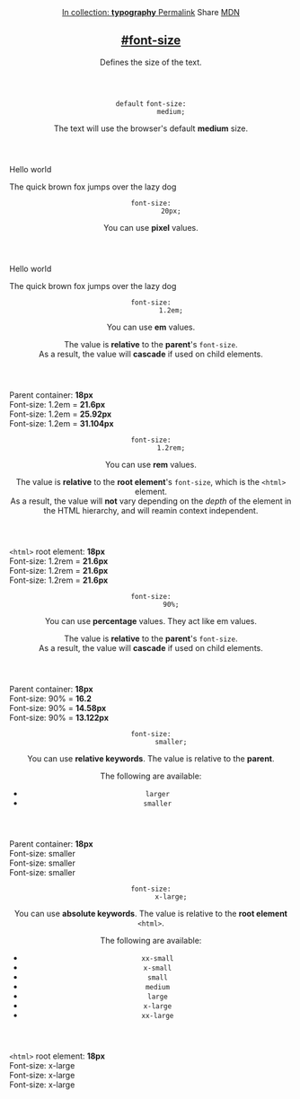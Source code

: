 <section id="font-size" class="property">
  <header class="property__header">
    <nav class="property__links">
      <a class="property__collection" href="/typography/">
        In collection: <strong>typography</strong>
      </a>
      <a class="property__links-direct" href="/property/font-size/" data-property-name="font-size"
        data-tooltip="Single page for this property">Permalink</a>
      <a class="property__share" data-tooltip="Share on Twitter or Facebook" data-property-name="font-size">Share</a>
      <a target="_blank" href="https://developer.mozilla.org/en/docs/Web/CSS/font-size"
        data-tooltip="See on Mozilla Developer Network" rel="external">MDN</a>
    </nav>
    <h2 class="property__name">
      <a href="#font-size"><span>#</span>font-size</a>
    </h2>
    <div class="property__description">
      <p>Defines the size of the text.</p>
    </div>
  </header>
  <section class="example">
    <header class="example__header">
      <p class="example__name">
        <code class="example--default" data-tooltip="This is the property's default value">default</code>
        <code class="example--value" data-tooltip="Click to copy" data-clipboard-text="font-size: medium;">font-size:
          medium;</code>
      </p>
      <div class="example__description">
        <p>The text will use the browser&#39;s default <strong>medium</strong> size.</p>
      </div>
    </header>
    <aside class="example__preview">
      <div class="example__browser"><i></i><i></i><i></i></div>
      <div class="example__output">
        <div class="example__output-div font-size " id="font-size-medium">
          <p>Hello world</p>
          <p>The quick brown fox jumps over the lazy dog</p>
        </div>
      </div>
    </aside>
  </section>
  <section class="example">
    <header class="example__header">
      <p class="example__name">
        <code class="example--value" data-tooltip="Click to copy" data-clipboard-text="font-size: 20px;">font-size:
          20px;</code>
      </p>
      <div class="example__description">
        <p>You can use <strong>pixel</strong> values.</p>
      </div>
    </header>
    <aside class="example__preview">
      <div class="example__browser"><i></i><i></i><i></i></div>
      <div class="example__output">
        <div class="example__output-div font-size " id="font-size-20px">
          <p>Hello world</p>
          <p>The quick brown fox jumps over the lazy dog</p>
        </div>
      </div>
    </aside>
  </section>
  <section class="example">
    <header class="example__header">
      <p class="example__name">
        <code class="example--value" data-tooltip="Click to copy" data-clipboard-text="font-size: 1.2em;">font-size:
          1.2em;</code>
      </p>
      <div class="example__description">
        <p>You can use <strong>em</strong> values.</p>
        <p>The value is <strong>relative</strong> to the <strong>parent</strong>&#39;s <code>font-size</code>.<br>As a
          result, the value will <strong>cascade</strong> if used on child elements.</p>
      </div>
    </header>
    <aside class="example__preview">
      <div class="example__browser"><i></i><i></i><i></i></div>
      <div class="example__output">
        <div class="example__output-div font-size " id="font-size-12em">
          <div class="parent">Parent container: <strong>18px</strong>
            <div class="block block--alpha">Font-size: 1.2em = <strong>21.6px</strong>
              <div class="block block--pink">Font-size: 1.2em = <strong>25.92px</strong>
                <div class="block block--yellow">Font-size: 1.2em = <strong>31.104px</strong></div>
              </div>
            </div>
          </div>
        </div>
      </div>
    </aside>
  </section>
  <section class="example">
    <header class="example__header">
      <p class="example__name">
        <code class="example--value" data-tooltip="Click to copy" data-clipboard-text="font-size: 1.2rem;">font-size:
          1.2rem;</code>
      </p>
      <div class="example__description">
        <p>You can use <strong>rem</strong> values.</p>
        <p>The value is <strong>relative</strong> to the <strong>root element</strong>&#39;s <code>font-size</code>,
          which is the <code>&lt;html&gt;</code> element.<br>As a result, the value will <strong>not</strong> vary
          depending on the <em>depth</em> of the element in the HTML hierarchy, and will reamin context independent.</p>
      </div>
    </header>
    <aside class="example__preview">
      <div class="example__browser"><i></i><i></i><i></i></div>
      <div class="example__output">
        <div class="example__output-div font-size " id="font-size-12rem">
          <div class="parent"><code>&lt;html&gt;</code> root element: <strong>18px</strong>
            <div class="block block--alpha">Font-size: 1.2rem = <strong>21.6px</strong>
              <div class="block block--pink">Font-size: 1.2rem = <strong>21.6px</strong>
                <div class="block block--yellow">Font-size: 1.2rem = <strong>21.6px</strong></div>
              </div>
            </div>
          </div>
        </div>
      </div>
    </aside>
  </section>
  <section class="example">
    <header class="example__header">
      <p class="example__name">
        <code class="example--value" data-tooltip="Click to copy" data-clipboard-text="font-size: 90%;">font-size:
          90%;</code>
      </p>
      <div class="example__description">
        <p>You can use <strong>percentage</strong> values. They act like em values.</p>
        <p>The value is <strong>relative</strong> to the <strong>parent</strong>&#39;s <code>font-size</code>.<br>As a
          result, the value will <strong>cascade</strong> if used on child elements.</p>
      </div>
    </header>
    <aside class="example__preview">
      <div class="example__browser"><i></i><i></i><i></i></div>
      <div class="example__output">
        <div class="example__output-div font-size " id="font-size-90">
          <div class="parent">Parent container: <strong>18px</strong>
            <div class="block block--alpha">Font-size: 90% = <strong>16.2</strong>
              <div class="block block--pink">Font-size: 90% = <strong>14.58px</strong>
                <div class="block block--yellow">Font-size: 90% = <strong>13.122px</strong></div>
              </div>
            </div>
          </div>
        </div>
      </div>
    </aside>
  </section>
  <section class="example">
    <header class="example__header">
      <p class="example__name">
        <code class="example--value" data-tooltip="Click to copy" data-clipboard-text="font-size: smaller;">font-size:
          smaller;</code>
      </p>
      <div class="example__description">
        <p>You can use <strong>relative keywords</strong>. The value is relative to the <strong>parent</strong>.</p>
        <p>The following are available:</p>
        <ul>
          <li><code>larger</code></li>
          <li><code>smaller</code></li>
        </ul>
      </div>
    </header>
    <aside class="example__preview">
      <div class="example__browser"><i></i><i></i><i></i></div>
      <div class="example__output">
        <div class="example__output-div font-size " id="font-size-smaller">
          <div class="parent">Parent container: <strong>18px</strong>
            <div class="block block--alpha">Font-size: smaller<div class="block block--pink">Font-size: smaller<div
                  class="block block--yellow">Font-size: smaller</div>
              </div>
            </div>
          </div>
        </div>
      </div>
    </aside>
  </section>
  <section class="example">
    <header class="example__header">
      <p class="example__name">
        <code class="example--value" data-tooltip="Click to copy" data-clipboard-text="font-size: x-large;">font-size:
          x-large;</code>
      </p>
      <div class="example__description">
        <p>You can use <strong>absolute keywords</strong>. The value is relative to the <strong>root element</strong>
          <code>&lt;html&gt;</code>.</p>
        <p>The following are available:</p>
        <ul>
          <li><code>xx-small</code></li>
          <li><code>x-small</code></li>
          <li><code>small</code></li>
          <li><code>medium</code></li>
          <li><code>large</code></li>
          <li><code>x-large</code></li>
          <li><code>xx-large</code></li>
        </ul>
      </div>
    </header>
    <aside class="example__preview">
      <div class="example__browser"><i></i><i></i><i></i></div>
      <div class="example__output">
        <div class="example__output-div font-size " id="font-size-x-large">
          <div class="parent"><code>&lt;html&gt;</code> root element: <strong>18px</strong>
            <div class="block block--alpha">Font-size: x-large<div class="block block--pink">Font-size: x-large<div
                  class="block block--yellow">Font-size: x-large</div>
              </div>
            </div>
          </div>
        </div>
      </div>
    </aside>
  </section>
</section>